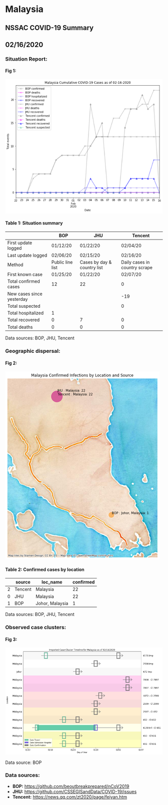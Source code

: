 # Malaysia
## NSSAC COVID-19 Summary
## 02/16/2020



### Situation Report:
#### Fig 1:
![Malaysia cases](../merged_histories/Malaysia_merged_histories.png)

#### Table 1: Situation summary


|                           | BOP              | JHU                         | Tencent                       |
|---------------------------|------------------|-----------------------------|-------------------------------|
| First update logged       | 01/12/20         | 01/22/20                    | 02/04/20                      |
| Last update logged        | 02/06/20         | 02/15/20                    | 02/16/20                      |
| Method                    | Public line list | Cases by day & country list | Daily cases in country scrape |
| First known case          | 01/25/20         | 01/22/20                    | 02/07/20                      |
| Total confirmed cases     | 12               | 22                          | 0                             |
| New cases since yesterday |                  |                             | -19                           |
| Total suspected           |                  |                             | 0                             |
| Total hospitalized        | 1                |                             |                               |
| Total recovered           | 0                | 7                           | 0                             |
| Total deaths              | 0                | 0                           | 0                             |

Data sources: BOP, JHU, Tencent


### Geographic dispersal:
#### Fig 2:
![Malaysia mapped](../case_locs/Malaysia_case_locs.png)

#### Table 2: Confirmed cases by location


|    | source   | loc_name        |   confirmed |
|----|----------|-----------------|-------------|
|  2 | Tencent  | Malaysia        |          22 |
|  0 | JHU      | Malaysia        |          22 |
|  1 | BOP      | Johor, Malaysia |           1 |

Data sources: BOP, JHU, Tencent


### Observed case clusters:
#### Fig 3:
![Malaysia cases](../cluster_analysis/Malaysia_imported_cases.png)



Data source: BOP


### Data sources:
* **BOP:** https://github.com/beoutbreakprepared/nCoV2019
* **JHU:** https://github.com/CSSEGISandData/COVID-19/issues
* **Tencent:** https://news.qq.com/zt2020/page/feiyan.htm